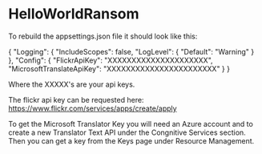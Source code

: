 # HelloWorldRansom

To rebuild the appsettings.json file it should look like this:

{
  "Logging": {
    "IncludeScopes": false,
    "LogLevel": {
      "Default": "Warning"
    }
  },
  "Config": {
    "FlickrApiKey": "XXXXXXXXXXXXXXXXXXXXX",
    "MicrosoftTranslateApiKey": "XXXXXXXXXXXXXXXXXXXXXXX"
  }
}


Where the XXXXX's are your api keys.

The flickr api key can be requested here:
https://www.flickr.com/services/apps/create/apply

To get the Microsoft Translator Key you will need an Azure account and to create a new Translator Text API under the Congnitive Services section.
Then you can get a key from the Keys page under Resource Management.

